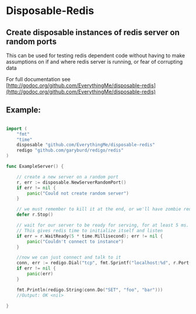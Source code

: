 # Disposable-Redis
## Create disposable instances of redis server on random ports

This can be used for testing redis dependent code without having to make
assumptions on if and where redis server is running, or fear of corrupting data

For full documentation see [http://godoc.org/github.com/EverythingMe/disposable-redis](http://godoc.org/github.com/EverythingMe/disposable-redis)


## Example:

```go

import (
	"fmt"
	"time"
	disposable "github.com/EverythingMe/disposable-redis"
	redigo "github.com/garyburd/redigo/redis"
)

func ExampleServer() {

	// create a new server on a random port
	r, err := disposable.NewServerRandomPort()
	if err != nil {
		panic("Could not create random server")
	}

	// we must remember to kill it at the end, or we'll have zombie redises
	defer r.Stop()

	// wait for our server to be ready for serving, for at least 5 ms.
	// This gives redis time to initialize itself and listen
	if err = r.WaitReady(5 * time.Millisecond); err != nil {
		panic("Couldn't connect to instance")
	}

	//now we can just connect and talk to it
	conn, err := redigo.Dial("tcp", fmt.Sprintf("localhost:%d", r.Port()))
	if err != nil {
		panic(err)
	}

	fmt.Println(redigo.String(conn.Do("SET", "foo", "bar")))
	//Output: OK <nil>

}
```